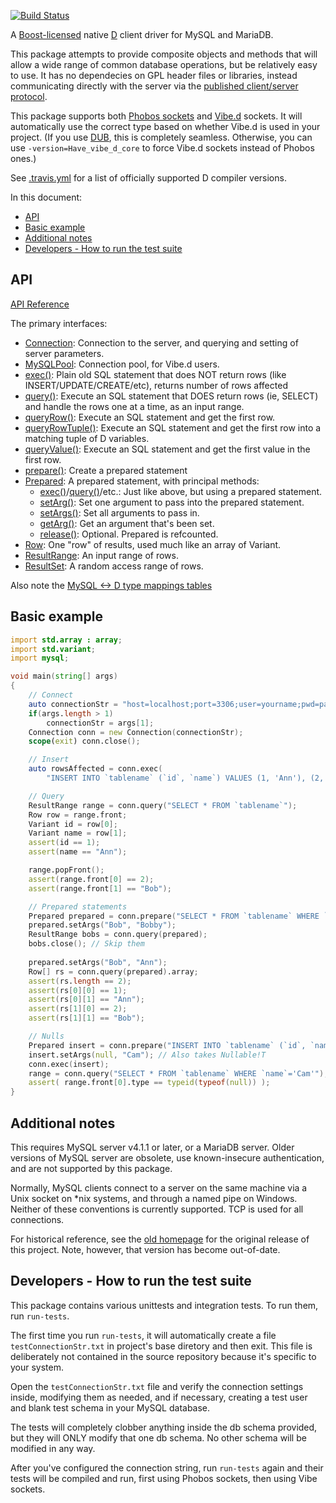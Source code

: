 [![Build Status](https://travis-ci.org/mysql-d/mysql-native.svg)](https://travis-ci.org/mysql-d/mysql-native)

A [Boost-licensed](http://www.boost.org/LICENSE_1_0.txt) native [D](http://dlang.org)
client driver for MySQL and MariaDB.

This package attempts to provide composite objects and methods that will
allow a wide range of common database operations, but be relatively easy to
use. It has no dependecies on GPL header files or libraries, instead communicating
directly with the server via the
[published client/server protocol](http://dev.mysql.com/doc/internals/en/client-server-protocol.html).

This package supports both [Phobos sockets](https://dlang.org/phobos/std_socket.html)
and [Vibe.d](http://vibed.org/) sockets. It will automatically use the correct
type based on whether Vibe.d is used in your project. (If you use
[DUB](http://code.dlang.org/getting_started), this is completely seamless.
Otherwise, you can use `-version=Have_vibe_d_core` to force Vibe.d sockets
instead of Phobos ones.)

See [.travis.yml](https://github.com/mysql-d/mysql-native/blob/master/.travis.yml)
for a list of officially supported D compiler versions.

In this document:
* [API](#api)
* [Basic example](#basic-example)
* [Additional notes](#additional-notes)
* [Developers - How to run the test suite](#developers---how-to-run-the-test-suite)

API
---

[API Reference](http://semitwist.com/mysql-native)

The primary interfaces:
- [Connection](http://semitwist.com/mysql-native/mysql/connection/Connection.html): Connection to the server, and querying and setting of server parameters.
- [MySQLPool](http://semitwist.com/mysql-native/mysql/pool.html): Connection pool, for Vibe.d users.
- [exec()](http://semitwist.com/mysql-native/mysql/commands/exec.html): Plain old SQL statement that does NOT return rows (like INSERT/UPDATE/CREATE/etc), returns number of rows affected
- [query()](http://semitwist.com/mysql-native/mysql/commands/query.html): Execute an SQL statement that DOES return rows (ie, SELECT) and handle the rows one at a time, as an input range.
- [queryRow()](http://semitwist.com/mysql-native/mysql/commands/queryRow.html): Execute an SQL statement and get the first row.
- [queryRowTuple()](http://semitwist.com/mysql-native/mysql/commands/queryRowTuple.html): Execute an SQL statement and get the first row into a matching tuple of D variables.
- [queryValue()](http://semitwist.com/mysql-native/mysql/commands/queryValue.html): Execute an SQL statement and get the first value in the first row.
- [prepare()](http://semitwist.com/mysql-native/mysql/prepared/prepare.html): Create a prepared statement
- [Prepared](http://semitwist.com/mysql-native/mysql/prepared/PreparedImpl.html): A prepared statement, with principal methods:
	- [exec()](http://semitwist.com/mysql-native/mysql/prepared/PreparedImpl.exec.html)/[query()](http://semitwist.com/mysql-native/mysql/prepared/PreparedImpl.query.html)/etc.: Just like above, but using a prepared statement.
	- [setArg()](http://semitwist.com/mysql-native/mysql/prepared/PreparedImpl.setArg.html): Set one argument to pass into the prepared statement.
	- [setArgs()](http://semitwist.com/mysql-native/mysql/prepared/PreparedImpl.setArgs.html): Set all arguments to pass in.
	- [getArg()](http://semitwist.com/mysql-native/mysql/prepared/PreparedImpl.getArg.html): Get an argument that's been set.
	- [release()](http://semitwist.com/mysql-native/mysql/prepared/PreparedImpl.release.html): Optional. Prepared is refcounted.
- [Row](http://semitwist.com/mysql-native/mysql/result/Row.html): One "row" of results, used much like an array of Variant.
- [ResultRange](http://semitwist.com/mysql-native/mysql/result/ResultRange.html): An input range of rows.
- [ResultSet](http://semitwist.com/mysql-native/mysql/result/ResultSet.html): A random access range of rows.

Also note the [MySQL <-> D type mappings tables](https://semitwist.com/mysql-native/mysql.html)

Basic example
-------------
```d
import std.array : array;
import std.variant;
import mysql;

void main(string[] args)
{
	// Connect
	auto connectionStr = "host=localhost;port=3306;user=yourname;pwd=pass123;db=mysqln_testdb";
	if(args.length > 1)
		connectionStr = args[1];
	Connection conn = new Connection(connectionStr);
	scope(exit) conn.close();

	// Insert
	auto rowsAffected = conn.exec(
		"INSERT INTO `tablename` (`id`, `name`) VALUES (1, 'Ann'), (2, 'Bob')");

	// Query
	ResultRange range = conn.query("SELECT * FROM `tablename`");
	Row row = range.front;
	Variant id = row[0];
	Variant name = row[1];
	assert(id == 1);
	assert(name == "Ann");

	range.popFront();
	assert(range.front[0] == 2);
	assert(range.front[1] == "Bob");

	// Prepared statements
	Prepared prepared = conn.prepare("SELECT * FROM `tablename` WHERE `name`=? OR `name`=?");
	prepared.setArgs("Bob", "Bobby");
	ResultRange bobs = conn.query(prepared);
	bobs.close(); // Skip them
	
	prepared.setArgs("Bob", "Ann");
	Row[] rs = conn.query(prepared).array;
	assert(rs.length == 2);
	assert(rs[0][0] == 1);
	assert(rs[0][1] == "Ann");
	assert(rs[1][0] == 2);
	assert(rs[1][1] == "Bob");

	// Nulls
	Prepared insert = conn.prepare("INSERT INTO `tablename` (`id`, `name`) VALUES (?,?)");
	insert.setArgs(null, "Cam"); // Also takes Nullable!T
	conn.exec(insert);
	range = conn.query("SELECT * FROM `tablename` WHERE `name`='Cam'");
	assert( range.front[0].type == typeid(typeof(null)) );
}
```

Additional notes
----------------

This requires MySQL server v4.1.1 or later, or a MariaDB server. Older
versions of MySQL server are obsolete, use known-insecure authentication,
and are not supported by this package.

Normally, MySQL clients connect to a server on the same machine via a Unix
socket on *nix systems, and through a named pipe on Windows. Neither of these
conventions is currently supported. TCP is used for all connections.

For historical reference, see the [old homepage](http://britseyeview.com/software/mysqln/)
for the original release of this project. Note, however, that version has
become out-of-date.

Developers - How to run the test suite
--------------------------------------

This package contains various unittests and integration tests. To run them,
run `run-tests`.

The first time you run `run-tests`, it will automatically create a
file `testConnectionStr.txt` in project's base diretory and then exit.
This file is deliberately not contained in the source repository
because it's specific to your system.

Open the `testConnectionStr.txt` file and verify the connection settings
inside, modifying them as needed, and if necessary, creating a test user and
blank test schema in your MySQL database.

The tests will completely clobber anything inside the db schema provided,
but they will ONLY modify that one db schema. No other schema will be
modified in any way.

After you've configured the connection string, run `run-tests` again
and their tests will be compiled and run, first using Phobos sockets,
then using Vibe sockets.
